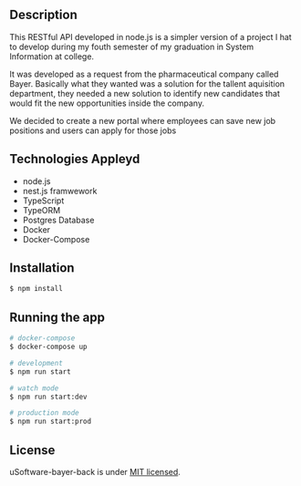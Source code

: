 ## Description

This RESTful API developed in node.js is a simpler version of a project I hat to develop during my fouth semester of my graduation in System Information at college.

It was developed as a request from the pharmaceutical company called Bayer. Basically what they wanted was a solution for the tallent aquisition department, they needed a new solution to identify new candidates that would fit the new opportunities inside the company.

We decided to create a new portal where employees can save new job positions and users can apply for those jobs

## Technologies Appleyd
- node.js
- nest.js framwework
- TypeScript
- TypeORM
- Postgres Database
- Docker
- Docker-Compose

## Installation

```bash
$ npm install
```

## Running the app

```bash
# docker-compose
$ docker-compose up

# development
$ npm run start

# watch mode
$ npm run start:dev

# production mode
$ npm run start:prod
```
## License

  uSoftware-bayer-back is under [MIT licensed](LICENSE).
